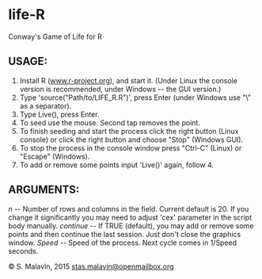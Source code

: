 # life-R
Conway's Game of Life for R

## USAGE:
1. Install R (www.r-project.org), and start it.
(Under Linux the console version is recommended, under Windows -- the GUI version.)
2. Type 'source("Path/to/LIFE_R.R")', press Enter
(under Windows use "\\" as a separator).
3. Type Live(), press Enter.
4. To seed use the mouse. Second tap removes the point.
5. To finish seeding and start the process click the right button (Linux console) or click the right button and choose "Stop" (Windows GUI).
6. To stop the process in the console window press "Ctrl-C" (Linux)
or "Escape" (Windows).
7. To add or remove some points input 'Live()' again, follow 4.

## ARGUMENTS:
*n* -- Number of rows and columns in the field. Current default is 20. If you change it significantly you may need to adjust 'cex' parameter in the script body manually.
*continue* -- If TRUE (default), you may add or remove some points and then continue the last session. Just don't close the graphics window.
*Speed* -- Speed of the process. Next cycle comes in 1/Speed seconds.

© S. Malavin, 2015
stas.malavin@openmailbox.org
